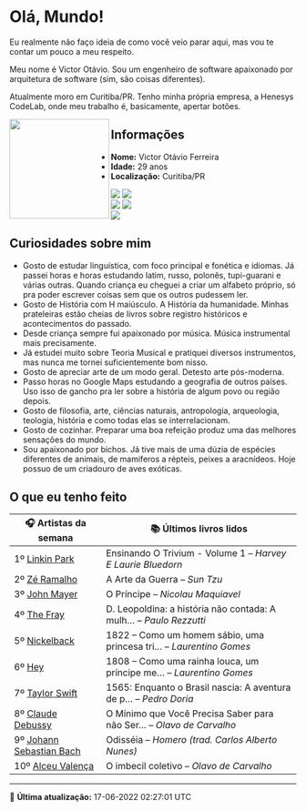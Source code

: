 # Olá, Mundo!

Eu realmente não faço ideia de como você veio parar aqui, mas vou te contar um pouco a meu respeito.

Meu nome é Victor Otávio. Sou um engenheiro de software apaixonado por arquitetura de software (sim, são coisas diferentes).

Atualmente moro em Curitiba/PR. Tenho minha própria empresa, a Henesys CodeLab, onde meu trabalho é, basicamente, apertar botões.

<img align="left" src="https://github.com/vctrtvfrrr/vctrtvfrrr/raw/master/octocat.png" alt="" width="175" />

## Informações

- **Nome:** Victor Otávio Ferreira
- **Idade:** 29 anos
- **Localização:** Curitiba/PR

[![](https://img.shields.io/badge/LinkedIn-victorotavio-blue)](https://www.linkedin.com/in/victorotavio/) [![](https://img.shields.io/badge/Twitter-@vctrtvfrrr-blue)](https://twitter.com/vctrtvfrrr)  
[![](https://img.shields.io/badge/GitHub-vctrtvfrrr-24292e)](https://github.com/vctrtvfrrr) [![](https://img.shields.io/badge/GitLab-vctrtvfrrr-ec5d16)](https://gitlab.com/vctrtvfrrr)  
[![](https://img.shields.io/badge/Email-victor@otavioferreira.com.br-red)](mailto:victor@otavioferreira.com.br)  

## Curiosidades sobre mim

-   Gosto de estudar linguística, com foco principal e fonética e idiomas. Já passei horas e horas estudando latim, russo, polonês, tupi-guarani e várias outras. Quando criança eu cheguei a criar um alfabeto próprio, só pra poder escrever coisas sem que os outros pudessem ler.
-   Gosto de História com H maiúsculo. A História da humanidade. Minhas prateleiras estão cheias de livros sobre registro históricos e acontecimentos do passado.
-   Desde criança sempre fui apaixonado por música. Música instrumental mais precisamente.
-   Já estudei muito sobre Teoria Musical e pratiquei diversos instrumentos, mas nunca me tornei suficientemente bom nisso.
-   Gosto de apreciar arte de um modo geral. Detesto arte pós-moderna.
-   Passo horas no Google Maps estudando a geografia de outros países. Uso isso de gancho pra ler sobre a história de algum povo ou região depois.
-   Gosto de filosofia, arte, ciências naturais, antropologia, arqueologia, teologia, história e como todas elas se interrelacionam.
-   Gosto de cozinhar. Preparar uma boa refeição produz uma das melhores sensações do mundo.
-   Sou apaixonado por bichos. Já tive mais de uma dúzia de espécies diferentes de animais, de mamiferos a répteis, peixes a aracnídeos. Hoje possuo de um criadouro de aves exóticas.


## O que eu tenho feito

|                            🎧 Artistas da semana                            |                      📚 Últimos livros lidos                      |
|-----------------------------------------------------------------------------|-------------------------------------------------------------------|
| 1º [Linkin Park](https://www.last.fm/music/Linkin+Park)                     | Ensinando O Trivium - Volume 1	–	_Harvey E Laurie Bluedorn_         |
| 2º [Zé Ramalho](https://www.last.fm/music/Z%C3%A9+Ramalho)                  | A Arte da Guerra	–	_Sun Tzu_                                        |
| 3º [John Mayer](https://www.last.fm/music/John+Mayer)                       | O Príncipe	–	_Nicolau Maquiavel_                                    |
| 4º [The Fray](https://www.last.fm/music/The+Fray)                           | D. Leopoldina: a história não contada: A mulh…	–	_Paulo Rezzutti_   |
| 5º [Nickelback](https://www.last.fm/music/Nickelback)                       | 1822 – Como um homem sábio, uma princesa tri…	–	_Laurentino Gomes_  |
| 6º [Hey](https://www.last.fm/music/Hey)                                     | 1808 – Como uma rainha louca, um príncipe me…	–	_Laurentino Gomes_  |
| 7º [Taylor Swift](https://www.last.fm/music/Taylor+Swift)                   | 1565: Enquanto o Brasil nascia: A aventura de p…	–	_Pedro Doria_    |
| 8º [Claude Debussy](https://www.last.fm/music/Claude+Debussy)               | O Mínimo que Você Precisa Saber para não Ser…	–	_Olavo de Carvalho_ |
| 9º [Johann Sebastian Bach](https://www.last.fm/music/Johann+Sebastian+Bach) | Odisséia	–	_Homero (trad. Carlos Alberto Nunes)_                    |
| 10º [Alceu Valença](https://www.last.fm/music/Alceu+Valen%C3%A7a)           | O imbecil coletivo	–	_Olavo de Carvalho_                            |


---

🚀 **Última atualização:** 17-06-2022 02:27:01 UTC